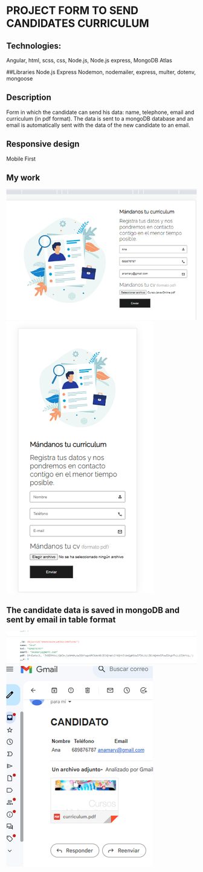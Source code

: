 # PROJECT FORM TO SEND CANDIDATES CURRICULUM

## Technologies:
Angular, html, scss, css, Node.js, Node.js express, MongoDB Atlas

##Libraries 
Node.js Express
Nodemon, nodemailer, express, multer, dotenv, mongoose

## Description
Form in which the candidate can send his data: name, telephone, email and curriculum (in pdf format). The data is sent to a mongoDB database and an email is automatically sent with the data of the new candidate to an email.

## Responsive design
Mobile First 

## My work
![Alt text](image.png)
![Alt text](image-1.png)

## The candidate data is saved in mongoDB and sent by email in table format
![Alt text](image-2.png)
![Alt text](image-3.png)
